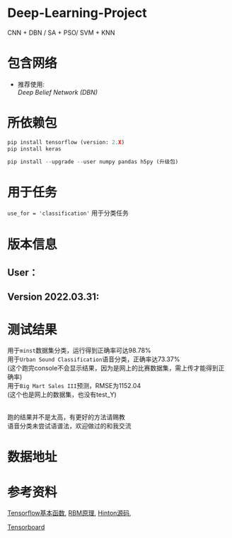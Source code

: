 # Deep-Learning-Project
CNN + DBN / SA + PSO/ SVM + KNN
# 包含网络
- 推荐使用: </br>
*Deep Belief Network (DBN)*  </br>

# 所依赖包
```python
pip install tensorflow (version: 2.X)
pip install keras

pip install --upgrade --user numpy pandas h5py (升级包)
```
# 用于任务
`use_for = 'classification'` 用于分类任务 </br>


# 版本信息


## User：



## Version 2022.03.31:



# 测试结果
用于`minst`数据集分类，运行得到正确率可达98.78% </br>
用于`Urban Sound Classification`语音分类，正确率达73.37% </br>
(这个跑完console不会显示结果，因为是网上的比赛数据集，需上传才能得到正确率)</br>
用于`Big Mart Sales III`预测，RMSE为1152.04 </br>
(这个也是网上的数据集，也没有test_Y)</br></br>

跑的结果并不是太高，有更好的方法请赐教 </br>
语音分类未尝试语谱法，欢迎做过的和我交流 </br>

# 数据地址


# 参考资料
[Tensorflow基本函数](http://www.cnblogs.com/wuzhitj/p/6431381.html), 
[RBM原理](https://blog.csdn.net/itplus/article/details/19168937), 
[Hinton源码](http://www.cs.toronto.edu/~hinton/MatlabForSciencePaper.html), 


[Tensorboard](https://blog.csdn.net/sinat_33761963/article/details/62433234) 
